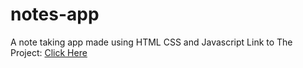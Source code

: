 # notes-app
A note taking app made using HTML CSS and Javascript
Link to The Project: [Click Here](https://dugdug13.github.io/notes-app/)

